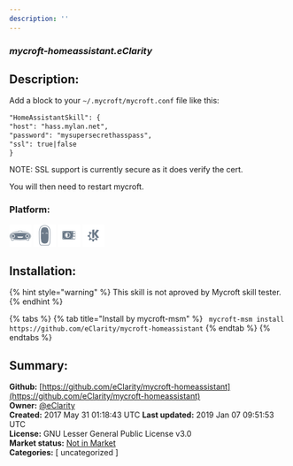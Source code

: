 ```yaml
---
description: ''
---
```


### _mycroft-homeassistant.eClarity_  
## Description:  
Add a block to your `~/.mycroft/mycroft.conf` file like this:

```
"HomeAssistantSkill": {
"host": "hass.mylan.net",
"password": "mysupersecrethasspass",
"ssl": true|false
}
```

NOTE: SSL support is currently secure as it does verify the cert.

You will then need to restart mycroft.  
  
  
### Platform:  
 ![Mark I](../.gitbook/assets/mark-1-icon.png)  ![Mark II](../.gitbook/assets/mark-2-icon.png)  ![Picroft](../.gitbook/assets/picroft-icon.png)  ![plasmoid](../.gitbook/assets/kde.png)   
## Installation:  
{% hint style="warning" %}
This skill is not aproved by Mycroft skill tester.
{% endhint %}
    
{% tabs %}
{% tab title="Install by mycroft-msm" %}
``` mycroft-msm install https://github.com/eClarity/mycroft-homeassistant```
{% endtab %}
  {% endtabs %}
    
## Summary:  
**Github:** [https://github.com/eClarity/mycroft-homeassistant](https://github.com/eClarity/mycroft-homeassistant)  
**Owner:** [@eClarity](https://github.com/eClarity)  
**Created:** 2017 May 31 01:18:43 UTC  **Last updated:** 2019 Jan 07 09:51:53 UTC  
**License:** GNU Lesser General Public License v3.0  
**Market status:** [Not in Market](https://market.mycroft.ai/skill/)  
**Categories:** [ uncategorized ]   
